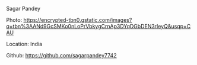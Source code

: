 Sagar Pandey

Photo: https://encrypted-tbn0.gstatic.com/images?q=tbn%3AANd9GcSMKo0nLoPrVbkygCrnAp3DYqDGbDEN3rleyQ&usqp=CAU

Location: India

Github: https://github.com/sagarpandey7742
